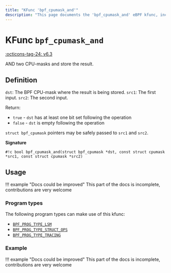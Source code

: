 ```yaml
---
title: "KFunc 'bpf_cpumask_and'"
description: "This page documents the 'bpf_cpumask_and' eBPF kfunc, including its definition, usage, program types that can use it, and examples."
---
```

# KFunc `bpf_cpumask_and`

<!-- [FEATURE_TAG](bpf_cpumask_and) -->
[:octicons-tag-24: v6.3](https://github.com/torvalds/linux/commit/516f4d3397c9e90f4da04f59986c856016269aa1)
<!-- [/FEATURE_TAG] -->

AND two CPU-masks and store the result.

## Definition

`dst`: The BPF CPU-mask where the result is being stored.
`src1`: The first input.
`src2`: The second input.

Return:
* `true`  - `dst` has at least one bit set following the operation
* `false` - `dst` is empty following the operation

`struct bpf_cpumask` pointers may be safely passed to `src1` and `src2`.

**Signature**

<!-- [KFUNC_DEF] -->
`#!c bool bpf_cpumask_and(struct bpf_cpumask *dst, const struct cpumask *src1, const struct cpumask *src2)`
<!-- [/KFUNC_DEF] -->

## Usage

!!! example "Docs could be improved"
    This part of the docs is incomplete, contributions are very welcome

### Program types

The following program types can make use of this kfunc:

<!-- [KFUNC_PROG_REF] -->
- [`BPF_PROG_TYPE_LSM`](../program-type/BPF_PROG_TYPE_LSM.md)
- [`BPF_PROG_TYPE_STRUCT_OPS`](../program-type/BPF_PROG_TYPE_STRUCT_OPS.md)
- [`BPF_PROG_TYPE_TRACING`](../program-type/BPF_PROG_TYPE_TRACING.md)
<!-- [/KFUNC_PROG_REF] -->

### Example

!!! example "Docs could be improved"
    This part of the docs is incomplete, contributions are very welcome

